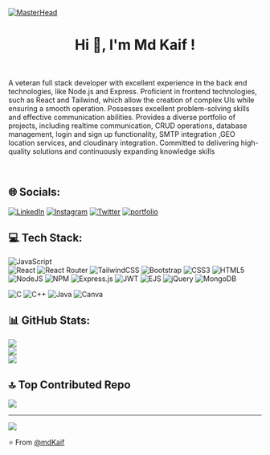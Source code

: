 [![MasterHead](https://developers.giphy.com/branch/master/static/api-512d36c09662682717108a38bbb5c57d.gif)](https://mdkaif.vq.pe/)

<h1 align="center">Hi 👋, I'm Md Kaif !</h1><br>

 <p>A veteran full stack developer with excellent experience in the back end technologies, like Node.js and Express. Proficient in frontend technologies, such as React and Tailwind, which allow the creation of complex UIs while ensuring a smooth operation. Possesses excellent problem-solving skills and effective communication abilities. Provides a diverse portfolio of projects, including realtime communication, CRUD operations, database management, login and sign up functionality, SMTP integration ,GEO location services, and cloudinary integration. Committed to delivering high-quality solutions and continuously expanding knowledge skills<p></p><br>




## 🌐 Socials:
[![LinkedIn](https://img.shields.io/badge/LinkedIn-%230077B5.svg?logo=linkedin&logoColor=white)](https://www.linkedin.com/in/md-kaif-ansari-b74543243/?original_referer=)
[![Instagram](https://img.shields.io/badge/Instagram-%23E4405F.svg?logo=Instagram&logoColor=white)](https://instagram.com/thekaifansari/)
[![Twitter](https://img.shields.io/badge/Twitter-%231DA1F2.svg?logo=Twitter&logoColor=white)](https://twitter.com/MdKaifA43103002?t=aXOEmZkvlNvj7wbvHYJnWg&s=09) 
[![portfolio](https://img.shields.io/badge/my_portfolio-000?style=for-the-badge&logo=ko-fi&logoColor=white)](https://mdkaif.vq.pe/)

## 💻 Tech Stack:
![JavaScript](https://img.shields.io/badge/javascript-%23323330.svg?style=for-the-badge&logo=javascript&logoColor=%23F7DF1E)  
![React](https://img.shields.io/badge/react-%2320232a.svg?style=for-the-badge&logo=react&logoColor=%2361DAFB) 
![React Router](https://img.shields.io/badge/React_Router-CA4245?style=for-the-badge&logo=react-router&logoColor=white)
![TailwindCSS](https://img.shields.io/badge/tailwindcss-%2338B2AC.svg?style=for-the-badge&logo=tailwind-css&logoColor=white)
![Bootstrap](https://img.shields.io/badge/bootstrap-%23563D7C.svg?style=for-the-badge&logo=bootstrap&logoColor=white)
![CSS3](https://img.shields.io/badge/css3-%231572B6.svg?style=for-the-badge&logo=css3&logoColor=white)
![HTML5](https://img.shields.io/badge/html5-%23E34F26.svg?style=for-the-badge&logo=html5&logoColor=white) 
![NodeJS](https://img.shields.io/badge/node.js-6DA55F?style=for-the-badge&logo=node.js&logoColor=white) 
![NPM](https://img.shields.io/badge/NPM-%23000000.svg?style=for-the-badge&logo=npm&logoColor=white) 
![Express.js](https://img.shields.io/badge/express.js-%23404d59.svg?style=for-the-badge&logo=express&logoColor=%2361DAFB)
![JWT](https://img.shields.io/badge/JWT-black?style=for-the-badge&logo=JSON%20web%20tokens) 
![EJS](https://img.shields.io/badge/EJS-%23404d59.svg?style=for-the-badge&logo=ejs&logoColor=%white)
![jQuery](https://img.shields.io/badge/jquery-%230769AD.svg?style=for-the-badge&logo=jquery&logoColor=white) 
![MongoDB](https://img.shields.io/badge/MongoDB-%234ea94b.svg?style=for-the-badge&logo=mongodb&logoColor=white) 

![C](https://img.shields.io/badge/c-%2300599C.svg?style=for-the-badge&logo=c&logoColor=white) 
![C++](https://img.shields.io/badge/c++-%2300599C.svg?style=for-the-badge&logo=c%2B%2B&logoColor=white)
![Java](https://img.shields.io/badge/java-%23ED8B00.svg?style=for-the-badge&logo=java&logoColor=white) 
![Canva](https://img.shields.io/badge/Canva-%2300C4CC.svg?style=for-the-badge&logo=Canva&logoColor=white)



## 📊 GitHub Stats:
![](https://github-readme-stats.vercel.app/api?username=Mdkaif-123&theme=tokyonight&hide_border=false&include_all_commits=true&count_private=true)<br/>
![](https://github-readme-streak-stats.herokuapp.com/?user=Mdkaif-123&theme=tokyonight&hide_border=false)<br/>
![](https://github-readme-stats.vercel.app/api/top-langs/?username=Mdkaif-123&theme=tokyonight&hide_border=false&include_all_commits=true&count_private=true&layout=compact)

## 🔝 Top Contributed Repo
![](https://github-contributor-stats.vercel.app/api?username=Mdkaif-123&limit=5&theme=dark&combine_all_yearly_contributions=true)


---
[![](https://visitcount.itsvg.in/api?id=Mdkaif-123&icon=0&color=0)](https://visitcount.itsvg.in)

⭐️ From [@mdKaif](https://github.com/Mdkaif-123)
